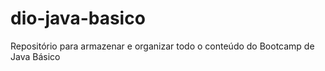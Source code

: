# dio-java-basico
Repositório para armazenar e organizar todo o conteúdo do Bootcamp de Java Básico
